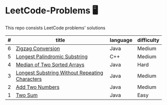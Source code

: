 # LeetCode-Problems :desktop_computer:
This repo consists LeetCode problems' solutions

| #  | title | language | difficulty |
| ------------- | ------------- | ------------- | ------------- |
| 6  | [Zigzag Conversion](https://leetcode.com/problems/zigzag-conversion/)  | Java | Medium |
| 5  | [Longest Palindromic Substring](https://leetcode.com/problems/longest-palindromic-substring/description/)  | C++ | Medium |
| 4  | [Median of Two Sorted Arrays](https://leetcode.com/problems/median-of-two-sorted-arrays/)  | Java | Hard |
| 3  | [Longest Substring Without Repeating Characters](https://leetcode.com/problems/longest-substring-without-repeating-characters/description/)  | Java | Medium |
| 2  | [Add Two Numbers](https://leetcode.com/problems/add-two-numbers/)  | Java | Medium |
| 1  | [Two Sum](https://leetcode.com/problems/two-sum/)  | Java | Easy |
